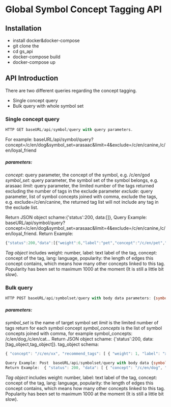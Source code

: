 # Global Symbol Concept Tagging API


## Installation
* install docker&docker-compose
* git clone the
* cd gs_api
* docker-compose build
* docker-compose up

## API Introduction
There are two different queries regarding the concept tagging.

* Single concept query
* Bulk query with whole symbol set


### Single concept query

```javascript
HTTP GET baseURL/api/symbol/query with query parameters.
```
For example: baseURL/api/symbol/query?concept=/c/en/dog&symbol_set=arasaac&limit=4&exclude=/c/en/canine,/c/en/loyal_friend

##### parameters:
*concept*: query parameter, the concept of the symbol, e.g. /c/en/god
*symbol_set*: query parameter, the symbol set of the symbol belongs, e.g. arasaac
*limit*: query parameter, the limited number of the tags returned excluding the number of tags in the exclude parameter
*exclude*:  query parameter, list of symbol concepts joined with comma, exclude the tags, e.g. exclude=/c/en/canine, the returned tag list will not include any tag in the exclude list.


Return JSON object schame:{'status':200, data:[]},
Query Example: baseURL/api/symbol/query?concept=/c/en/dog&symbol_set=arasaac&limit=4&exclude=/c/en/canine,/c/en/loyal_friend.
Return Example:
```javascript
{"status":200,"data":[{"weight":6,"label":"pet","concept":"/c/en/pet","lang":"en","popularity":697},{"weight":5.291502622129181,"label":"mammal","concept":"/c/en/mammal","lang":"en","popularity":1000},{"weight":3.4641016151377544,"label":"a good friend","concept":"/c/en/good_friend","lang":"en","popularity":8},{"weight":2.82842712474619,"label":"a four legged animal","concept":"/c/en/four_legged_animal","lang":"en","popularity":3}]}
```
*Tag object*  includes weight: number, label: text label of the tag, concept: concept of the tag, lang: language, popularity: the length of edges this concept contains, which means how many other concepts linked to this tag. Popularity has been set to maximum 1000 at the moment (It is still a little bit slow).


###  Bulk query

```javascript
HTTP POST baseURL/api/symbolset/query with body data parameters: {symbol_set: xxx, limit:xxx, symbol_concepts:xx,xx,xx}
```
##### parameters:
*symbol_set* is the name of target symbol set
*limit* is the limited number of tags return for each symbol concept
*symbol_concepts* is the list of symbol concepts joined with comma, for example symbol_concepts: /c/en/dog,/c/en/cat...
Return JSON object schame: {'status':200, data:[tag_object,tag_object]}.
tag_object schema:  
```javascript
{ "concept": "/c/en/xx", "recommend_tags": [ { "weight": 1, "label": "xxx", "concept": "/c/en/xxxx", "lang": "en", "popularity": 1}
```
```javascript
Query Example: Post  baseURL/api/symbolset/query with body data {symbol_set: 'arasaac', limit:5, symbol_concepts:/c/en/dog,/c/en/cat}
Return Example:  { "status": 200, "data": [ { "concept": "/c/en/dog", "recommend_tags": [ { "weight": 6.6332495807108, "label": "a loyal friend", "concept": "/c/en/loyal_friend", "lang": "en", "popularity": 1 }, { "weight": 6, "label": "pet", "concept": "/c/en/pet", "lang": "en", "popularity": 697 }, { "weight": 5.291502622129181, "label": "mammal", "concept": "/c/en/mammal", "lang": "en", "popularity": 1000 }, { "weight": 4.898979485566356, "label": "a canine", "concept": "/c/en/canine", "lang": "en", "popularity": 338 }, { "weight": 3.4641016151377544, "label": "a good friend", "concept": "/c/en/good_friend", "lang": "en", "popularity": 8 } ] }, { "concept": "/c/en/cat", "recommend_tags": [ { "weight": 2, "label": "woman", "concept": "/c/en/woman", "lang": "en", "popularity": 1000 }, { "weight": 2, "label": "gossip", "concept": "/c/en/gossip", "lang": "en", "popularity": 856 }, { "weight": 2, "label": "feline", "concept": "/c/en/feline", "lang": "en", "popularity": 246 }, { "weight": 1, "label": "Animal", "concept": "/c/en/animal", "lang": "en", "popularity": 1000 }, { "weight": 1, "label": "Talisman", "concept": "/c/en/talisman", "lang": "en", "popularity": 222 } ] } ] }
```
*Tag object* includes weight: number, label: text label of the tag, concept: concept of the tag, lang: language, popularity: the length of edges this concept contains, which means how many other concepts linked to this tag. Popularity has been set to maximum 1000 at the moment (It is still a little bit slow).
